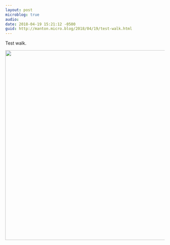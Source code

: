 ```yaml
---
layout: post
microblog: true
audio: 
date: 2018-04-19 15:21:12 -0500
guid: http://manton.micro.blog/2018/04/19/test-walk.html
---
```

Test walk.

<img src="http://manton.micro.blog/uploads/2018/e87cf4320e.jpg" width="600" height="600" />
